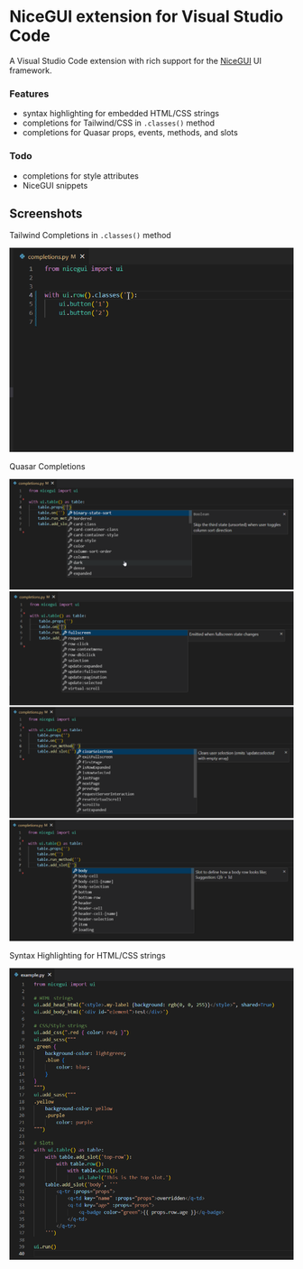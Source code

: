 # NiceGUI extension for Visual Studio Code

A Visual Studio Code extension with rich support for the [NiceGUI](https://nicegui.io) UI framework.

### Features
- syntax highlighting for embedded HTML/CSS strings
- completions for Tailwind/CSS in `.classes()` method
- completions for Quasar props, events, methods, and slots
  
### Todo
- completions for style attributes
- NiceGUI snippets

## Screenshots

Tailwind Completions in `.classes()` method

![alt text](img/tailwind_completions.gif)

Quasar Completions

![alt text](img/props.png)
![alt text](img/events.png)
![alt text](img/methods.png)
![alt text](img/slots.png)

Syntax Highlighting for HTML/CSS strings

![alt text](img/syntax_highlighting.png)
